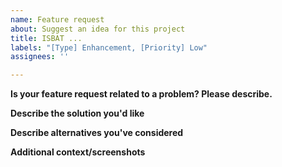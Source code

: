 ```yaml
---
name: Feature request
about: Suggest an idea for this project
title: ISBAT ...
labels: "[Type] Enhancement, [Priority] Low"
assignees: ''

---
```


**Is your feature request related to a problem? Please describe.**
<!-- A clear and concise description of what the problem is, using ISBAT format "I should be able to..." -->

**Describe the solution you'd like**
<!-- A clear and concise description of what you want to happen. -->

**Describe alternatives you've considered**
<!-- A clear and concise description of any alternative solutions or features you've considered. -->

**Additional context/screenshots**
<!-- Add any other context or screenshots about the feature request here.-->
